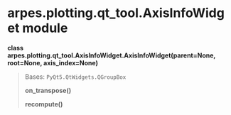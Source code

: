 # arpes.plotting.qt\_tool.AxisInfoWidget module

**class
arpes.plotting.qt\_tool.AxisInfoWidget.AxisInfoWidget(parent=None,
root=None, axis\_index=None)**

> Bases: `PyQt5.QtWidgets.QGroupBox`
> 
> **on\_transpose()**
> 
> **recompute()**
